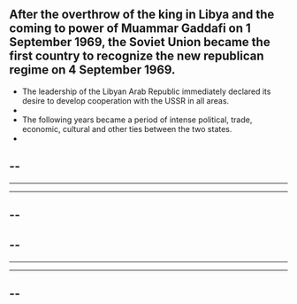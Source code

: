   After the overthrow of the king in Libya and the coming to power of Muammar Gaddafi on 1 September 1969, the Soviet Union became the first country to recognize the new republican regime on 4 September 1969.
-
-
  The leadership of the Libyan Arab Republic immediately declared its desire to develop cooperation with the USSR in all areas.
-
-
  The following years became a period of intense political, trade, economic, cultural and other ties between the two states.
-
--
---
------
---
--
-
--
---
------
---
--
-


